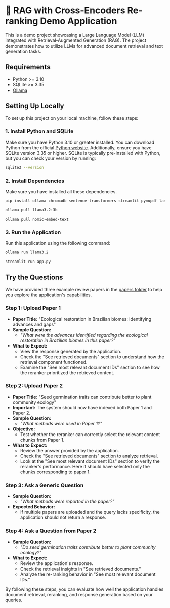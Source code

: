 # 📑 RAG with Cross-Encoders Re-ranking Demo Application

This is a demo project showcasing a Large Language Model (LLM) integrated with Retrieval-Augmented Generation (RAG). The project demonstrates how to utilize LLMs for advanced document retrieval and text generation tasks.

## Requirements

- Python >= 3.10
- SQLite >= 3.35
- [Ollama](https://ollama.dev/download)

## Setting Up Locally

To set up this project on your local machine, follow these steps:

### 1. Install Python and SQLite

Make sure you have Python 3.10 or greater installed. You can download Python from the official [Python website](https://www.python.org/). Additionally, ensure you have SQLite version 3.35 or higher. SQLite is typically pre-installed with Python, but you can check your version by running:

```bash
sqlite3 --version
```

### 2. Install Dependencies

Make sure you have installed all these dependencies.

```sh
pip install ollama chromadb sentence-transformers streamlit pymupdf langchain-community
```

```sh
ollama pull llama3.2:3b
```

```sh
ollama pull nomic-embed-text
```


### 3. Run the Application

Run this application using the following command:

```sh
ollama run llama3.2
```

```sh
streamlit run app.py
```

## Try the Questions

We have provided three example review papers in the [papers folder](https://github.com/jd-coderepos/rag-reranker-QA/tree/main/papers) to help you explore the application's capabilities.

### Step 1: Upload Paper 1

- **Paper Title:** "Ecological restoration in Brazilian biomes: Identifying advances and gaps"
- **Sample Question:**  
  - *"What were the advances identified regarding the ecological restoration in Brazilian biomes in this paper?"*
- **What to Expect:**  
  - View the response generated by the application.  
  - Check the "See retrieved documents" section to understand how the retrieval component functioned.  
  - Examine the "See most relevant document IDs" section to see how the reranker prioritized the retrieved content.

### Step 2: Upload Paper 2

- **Paper Title:** "Seed germination traits can contribute better to plant community ecology"
- **Important:** The system should now have indexed both Paper 1 and Paper 2.
- **Sample Question:**  
  - *"What methods were used in Paper 1?"*
- **Objective:**  
  - Test whether the reranker can correctly select the relevant content chunks from Paper 1.
- **What to Expect:**  
  - Review the answer provided by the application.  
  - Check the "See retrieved documents" section to analyze retrieval.  
  - Look at the "See most relevant document IDs" section to verify the reranker's performance. Here it should have selected only the chunks corresponding to paper 1.

### Step 3: Ask a Generic Question

- **Sample Question:**  
  - *"What methods were reported in the paper?"*
- **Expected Behavior:**  
  - If multiple papers are uploaded and the query lacks specificity, the application should not return a response.

### Step 4: Ask a Question from Paper 2

- **Sample Question:**  
  - *"Do seed germination traits contribute better to plant community ecology?"*
- **What to Expect:**  
  - Review the application's response.  
  - Check the retrieval insights in "See retrieved documents."  
  - Analyze the re-ranking behavior in "See most relevant document IDs."

By following these steps, you can evaluate how well the application handles document retrieval, reranking, and response generation based on your queries.

